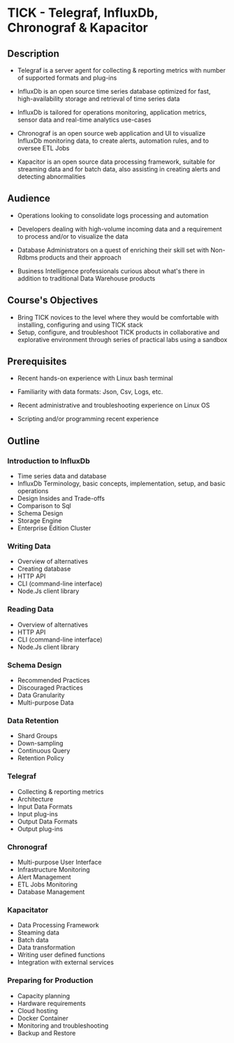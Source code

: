 # TICK - Telegraf, InfluxDb, Chronograf & Kapacitor #

## Description ##
* Telegraf is a server agent for collecting & reporting metrics with number of supported formats and plug-ins

* InfluxDb is an open source time series database optimized for fast, high-availability storage and retrieval of time series data
* InfluxDb is tailored for operations monitoring, application metrics, sensor data and real-time analytics use-cases

* Chronograf is an open source web application and UI to visualize InfluxDb monitoring data, to create alerts, automation rules, and to oversee ETL Jobs

* Kapacitor is an open source data processing framework, suitable for streaming data and for batch data, also assisting in creating alerts and detecting abnormalities

## Audience ##
* Operations looking to consolidate logs processing and automation

* Developers dealing with high-volume incoming data and a requirement to process and/or to visualize the data

* Database Administrators on a quest of enriching their skill set with Non-Rdbms products and their approach

* Business Intelligence professionals curious about what's there in addition to traditional Data Warehouse products

## Course's Objectives ##
* Bring TICK novices to the level where they would be comfortable with installing, configuring and using TICK stack
* Setup, configure, and troubleshoot TICK products in collaborative and explorative environment through series of practical labs using a sandbox

## Prerequisites ##
* Recent hands-on experience with Linux bash terminal

* Familiarity with data formats: Json, Csv, Logs, etc.

* Recent administrative and troubleshooting experience on Linux OS

* Scripting and/or programming recent experience

## Outline ##

### Introduction to InfluxDb ###
* Time series data and database
* InfluxDb Terminology, basic concepts, implementation, setup, and basic operations
* Design Insides and Trade-offs  
* Comparison to Sql
* Schema Design
* Storage Engine
* Enterprise Edition Cluster

### Writing Data ###
* Overview of alternatives
* Creating database
* HTTP API
* CLI (command-line interface)
* Node.Js client library

### Reading Data ###
* Overview of alternatives
* HTTP API
* CLI (command-line interface)
* Node.Js client library

### Schema Design ###
* Recommended Practices
* Discouraged Practices
* Data Granularity
* Multi-purpose Data

### Data Retention ###
* Shard Groups
* Down-sampling
* Continuous Query
* Retention Policy

### Telegraf ###
* Collecting & reporting metrics
* Architecture
* Input Data Formats
* Input plug-ins
* Output Data Formats
* Output plug-ins

### Chronograf ###
* Multi-purpose User Interface
* Infrastructure Monitoring
* Alert Management
* ETL Jobs Monitoring
* Database Management

### Kapacitator ###
* Data Processing Framework
* Steaming data
* Batch data
* Data transformation
* Writing user defined functions
* Integration with external services

### Preparing for Production ###
* Capacity planning
* Hardware requirements
* Cloud hosting
* Docker Container
* Monitoring and troubleshooting
* Backup and Restore



